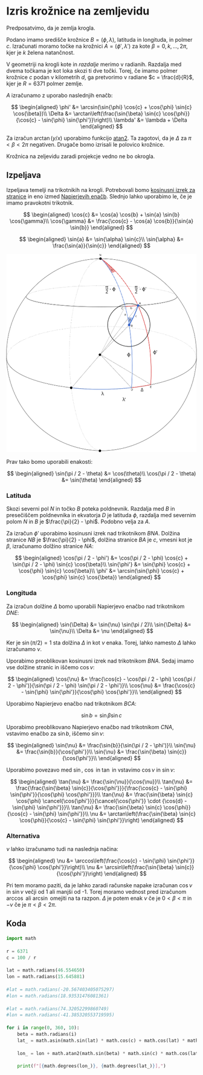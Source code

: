 # Izris krožnice na zemljevidu

Predposatvimo, da je zemlja krogla.

Podano imamo središče krožnice $B = (\phi, \lambda)$, latituda in longituda, in polmer $c$.
Izračunati moramo točke na krožnici $A = (\phi', \lambda')$ za kote $\beta = 0, k, ..., 2\pi$, kjer je $k$ želena natančnost.

V geometriji na krogli kote in *razdalje* merimo v radianih.
Razdalja med dvema točkama je kot loka skozi ti dve točki.
Torej, če imamo polmer krožnice $c$ podan v kilometrih $d$, ga pretvorimo v radiane $c = \frac{d}{R}$, kjer je $R = 6371$ polmer zemlje.

$A$ izračunamo z uporabo naslednjih enačb:

$$
\begin{aligned}
\phi' &= \arcsin(\sin{\phi} \cos{c} + \cos{\phi} \sin{c} \cos{\beta})\\
\Delta &= \arctan\left(\frac{\sin{\beta} \sin{c} \cos{\phi}}{\cos{c} - \sin{\phi} \sin{\phi'}}\right)\\
\lambda' &= \lambda + \Delta
\end{aligned}
$$

Za izračun $\arctan(y / x)$ uporabimo funkcijo [atan2](https://en.wikipedia.org/wiki/Atan2). Ta zagotovi, da je $\Delta$ za $\pi < \beta < 2\pi$ negativen.
Drugače bomo izrisali le polovico krožnice.

Krožnica na zeljevidu zaradi projekcje vedno ne bo okrogla.

## Izpeljava

Izpeljava temelji na trikotnikih na krogli.
Potrebovali bomo [kosinusni izrek za stranice](https://en.wikipedia.org/wiki/Spherical_trigonometry#Cosine_rules_and_sine_rules) in eno izmed [Napierjevih enačb](https://en.wikipedia.org/wiki/Spherical_trigonometry#Napier's_rules_for_right_spherical_triangles).
Slednjo lahko uporabimo le, če je imamo pravokotni trikotnik.

$$
\begin{aligned}
\cos{c} &= \cos{a} \cos{b} + \sin{a} \sin{b} \cos{\gamma}\\
\cos{\gamma} &= \frac{\cos{c} - \cos{a} \cos{b}}{\sin{a} \sin{b}}
\end{aligned}
$$

$$
\begin{aligned}
\sin{a} &= \sin{\alpha} \sin{c}\\
\sin{\alpha} &= \frac{\sin{a}}{\sin{c}}
\end{aligned}
$$

![circle](circle.svg)

Prav tako bomo uporabili enakosti:

$$
\begin{aligned}
\sin(\pi / 2 - \theta) &= \cos(\theta)\\
\cos(\pi / 2 - \theta) &= \sin(\theta)
\end{aligned}
$$

### Latituda

Skozi severni pol $N$ in točko $B$ poteka poldnevnik.
Razdalja med $B$ in presečiščem poldnevnika in ekvatorja $D$ je latituda $\phi$, razdalja med severnim polom $N$ in $B$ je $\frac{\pi}{2} - \phi$.
Podobno velja za $A$.

Za izračun $\phi'$ uporabimo kosinusni izrek nad trikotnikom $BNA$. Dolžina stranice $NB$ je $\frac{\pi}{2} - \phi$, dolžina stranice $BA$ je $c$, vmesni kot je $\beta$, izračunamo dolžino stranice $NA$:

$$
\begin{aligned}
\cos(\pi / 2 - \phi') &= \cos(\pi / 2 - \phi) \cos{c} + \sin(\pi / 2 - \phi) \sin{c} \cos{\beta}\\
\sin{\phi'} &= \sin{\phi} \cos{c} + \cos{\phi} \sin{c} \cos{\beta}\\
\phi' &= \arcsin(\sin{\phi} \cos{c} + \cos{\phi} \sin{c} \cos{\beta})
\end{aligned}
$$

### Longituda

Za izračun dolžine $\Delta$ bomo uporabili Napierjevo enačbo nad trikotnikom $DNE$:

$$
\begin{aligned}
\sin{\Delta} &= \sin{\nu} \sin(\pi / 2)\\
\sin{\Delta} &= \sin{\nu}\\
\Delta &= \nu
\end{aligned}
$$

Ker je $\sin(\pi/2) = 1$ sta dolžina $\Delta$ in kot $\nu$ enaka.
Torej, lahko namesto $\Delta$ lahko izračunamo $\nu$.

Uporabimo preoblikovan kosinusni izrek nad trikotnikom $BNA$. Sedaj imamo vse dolžine stranic in iščemo $\cos{\nu}$:

$$
\begin{aligned}
\cos{\nu} &= \frac{\cos{c} - \cos(\pi / 2 - \phi) \cos(\pi / 2 - \phi')}{\sin(\pi / 2 - \phi) \sin(\pi / 2 - \phi')}\\
\cos{\nu} &= \frac{\cos{c} - \sin{\phi} \sin{\phi'}}{\cos{\phi} \cos{\phi'}}\\
\end{aligned}
$$

Uporabimo Napierjevo enačbo nad trikotnikom $BCA$:

$$
\sin{b} = \sin{\beta} \sin{c}
$$

Uporabimo preoblikovano Napierjevo enačbo nad trikotnikom $CNA$, vstavimo enačbo za $\sin{b}$, iščemo $\sin{\nu}$:

$$
\begin{aligned}
\sin{\nu} &= \frac{\sin{b}}{\sin(\pi / 2 - \phi')}\\
\sin{\nu} &= \frac{\sin{b}}{\cos{\phi'}}\\
\sin{\nu} &= \frac{\sin{\beta} \sin{c}}{\cos{\phi'}}\\
\end{aligned}
$$

Uporabimo povezavo med $\sin$, $\cos$ in $\tan$ in vstavimo $\cos{\nu}$ in $\sin{\nu}$:

$$
\begin{aligned}
\tan{\nu} &= \frac{\sin{\nu}}{\cos{\nu}}\\
\tan{\nu} &= \frac{\frac{\sin{\beta} \sin{c}}{\cos{\phi'}}}{\frac{\cos{c} - \sin{\phi} \sin{\phi'}}{\cos{\phi} \cos{\phi'}}}\\
\tan{\nu} &= \frac{\sin{\beta} \sin{c} \cos{\phi} \cancel{\cos{\phi'}}}{\cancel{\cos{\phi'}} \cdot {\cos{d} - \sin{\phi} \sin{\phi'}}}\\
\tan{\nu} &= \frac{\sin{\beta} \sin{c} \cos{\phi}}{\cos{c} - \sin{\phi} \sin{\phi'}}\\
\nu &= \arctan\left(\frac{\sin{\beta} \sin{c} \cos{\phi}}{\cos{c} - \sin{\phi} \sin{\phi'}}\right)
\end{aligned}
$$

### Alternativa

$\nu$ lahko izračunamo tudi na naslednja načina:

$$
\begin{aligned}
\nu &= \arccos\left(\frac{\cos{c} - \sin{\phi} \sin{\phi'}}{\cos{\phi} \cos{\phi'}}\right)\\
\nu &= \arcsin\left(\frac{\sin{\beta} \sin{c}}{\cos{\phi'}}\right)
\end{aligned}
$$

Pri tem moramo paziti, da je lahko zaradi računske napake izračunan $\cos{\nu}$ in $\sin{\nu}$ večji od 1 ali manjši od -1.
Torej moramo vednost pred izračunom $\arccos$ ali $\arcsin$ omejiti na ta razpon.
$\Delta$ je potem enak $\nu$ če je $0 < \beta < \pi$ in $-\nu$ če je $\pi < \beta < 2\pi$.

## Koda

```python
import math

r = 6371
c = 100 / r

lat = math.radians(46.554650)
lon = math.radians(15.645881)

#lat = math.radians(-20.567403405075297)
#lon = math.radians(18.93531476081361)

#lat = math.radians(74.32052299860749)
#lon = math.radians(-41.385320553719595)

for i in range(0, 360, 10):
    beta = math.radians(i)
    lat_ = math.asin(math.sin(lat) * math.cos(c) + math.cos(lat) * math.sin(c) * math.cos(beta))

    lon_ = lon + math.atan2(math.sin(beta) * math.sin(c) * math.cos(lat), math.cos(c) - math.sin(lat) * math.sin(lat_))

    print(f"[{math.degrees(lon_)}, {math.degrees(lat_)}],")
```
